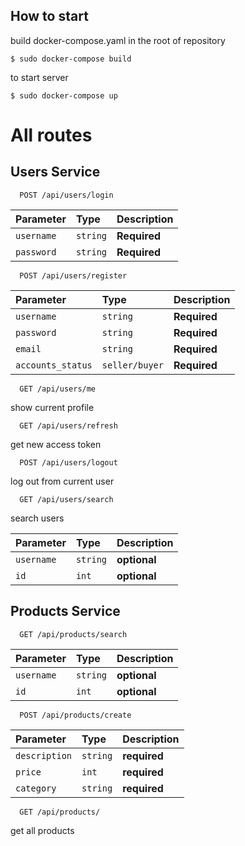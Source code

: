 ## How to start

build docker-compose.yaml in the root of repository
```
$ sudo docker-compose build
```
to start server
```
$ sudo docker-compose up
```
# All routes
## Users Service

```
  POST /api/users/login
```

| Parameter | Type     | Description                |
| :-------- | :------- | :------------------------- |
| `username` | `string` | **Required**       |
| `password` | `string` | **Required**       |

```
  POST /api/users/register
```

| Parameter | Type     | Description                |
| :-------- | :------- | :------------------------- |
| `username` | `string` | **Required**       |
| `password` | `string` | **Required**       |
| `email` | `string` | **Required**       |
| `accounts_status` | `seller/buyer` | **Required**       |

```
  GET /api/users/me
```
show current profile

```
  GET /api/users/refresh
```
get new access token

```
  POST /api/users/logout
```
log out from current user

```
  GET /api/users/search
```
search users

| Parameter | Type     | Description                |
| :-------- | :------- | :------------------------- |
| `username` | `string` | **optional**       |
| `id` | `int` | **optional**       |

## Products Service
```
  GET /api/products/search
```

| Parameter | Type     | Description                |
| :-------- | :------- | :------------------------- |
| `username` | `string` | **optional**       |
| `id` | `int` | **optional**       |
```
  POST /api/products/create
```

| Parameter | Type     | Description                |
| :-------- | :------- | :------------------------- |
| `description` | `string` | **required**       |
| `price` | `int` | **required**       |
| `category` | `string` | **required**       |
```
  GET /api/products/
```
get all products
